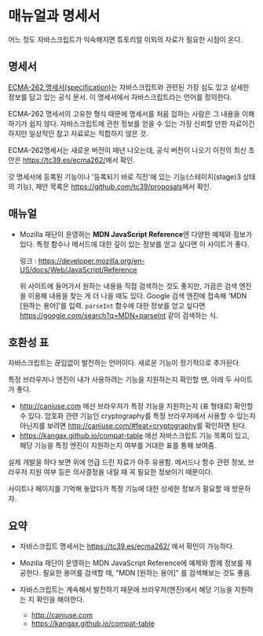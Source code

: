 # 매뉴얼과 명세서

어느 정도 자바스크립트가 익숙해지면 튜토리얼 이외의 자료가 필요한 시점이 온다.

## 명세서

[ECMA-262 명세서(specification)](https://www.ecma-international.org/publications/standards/Ecma-262.htm)는 자바스크립트와 관련된 가장 심도 있고 상세한 정보를 담고 있는 공식 문서. 이 명세서에서 자바스크립트라는 언어를 정의한다.

ECMA-262 명세서의 고유한 형식 때문에 명세서를 처음 접하는 사람은 그 내용을 이해하기가 쉽지 않다. 자바스크립트에 관한 정보를 얻을 수 있는 가장 신뢰할 만한 자료이긴 하지만 일상적인 참고 자료로는 적합하지 않은 것.

ECMA-262명세서는 새로운 버전이 매년 나오는데, 공식 버전이 나오기 이전의 최신 초안은 <https://tc39.es/ecma262/>에서 확인.

갓 명세서에 등록된 기능이나 '등록되기 바로 직전'에 있는 기능(스테이지(stage)3 상태의 기능), 제안 목록은 <https://github.com/tc39/proposals>에서 확인.

## 매뉴얼

- Mozilla 재단이 운영하는 **MDN JavaScript Reference**엔 다양한 예제와 정보가 있다. 특정 함수나 메서드에 대한 깊이 있는 정보를 얻고 싶다면 이 사이트가 좋다.

  링크 : <https://developer.mozilla.org/en-US/docs/Web/JavaScript/Reference>

  위 사이트에 들어가서 원하는 내용을 직접 검색하는 것도 좋지만, 가끔은 검색 엔진을 이용해 내용을 찾는 게 더 나을 때도 있다. Google 검색 엔진에 접속해 'MDN [원하는 용어]'를 입력. `parseInt` 함수에 대한 정보를 얻고 싶다면 <https://google.com/search?q=MDN+parseInt> 같이 검색하는 식.

## 호환성 표

자바스크립트는 끊임없이 발전하는 언어이다. 새로운 기능이 정기적으로 추가된다.

특정 브라우저나 엔진이 내가 사용하려는 기능을 지원하는지 확인할 땐, 아래 두 사이트가 좋다.

- <http://caniuse.com> 에선 브라우저가 특정 기능을 지원하는지 (표 형태로) 확인할 수 있다. 암호화 관련 기능인 cryptography를 특정 브라우저에서 사용할 수 있는지 아닌지를 보려면 <http://caniuse.com/#feat=cryptography>를 확인하면 된다.
- <https://kangax.github.io/compat-table> 에선 자바스크립트 기능 목록이 있고, 해당 기능을 특정 엔진이 지원하는지 여부를 거대한 표를 통해 보여줌.

실제 개발을 하다 보면 위에 언급 드린 자료가 아주 유용함. 메서드나 함수 관련 정보, 브라우저 지원 여부 등은 의사결정을 내릴 때 꼭 필요한 정보이기 때문이다.

사이트나 페이지를 기억해 놓았다가 특정 기능에 대한 상세한 정보가 필요할 때 방문하자.

## 요약

- 자바스크립트 명세서는 <https://tc39.es/ecma262/> 에서 확인이 가능하다.

- Mozilla 재단이 운영하는 MDN JavaScript Reference에 예제와 함께 정보를 제공한다. 필요한 용어를 검색할 때, "MDN [원하는 용어]" 를 검색해보는 것도 좋음.

- 자바스크립트는 계속해서 발전하기 때문에 브라우저(엔진)에서 해당 기능을 지원하는 지 확인을 해야한다.
  - <http://caniuse.com>
  - <https://kangax.github.io/compat-table>
